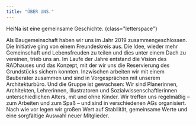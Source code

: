 ```yaml
---
title: "ÜBER UNS."
---
```


HeiNa ist eine gemeinsame Geschichte.
{class="letterspace"}

Als Baugemeinschaft haben wir uns im Jahr 2019 zusammengeschlossen. Die Initiative ging
von einem Freundeskreis aus. Die Idee, wieder mehr Gemeinschaft und Lebensfreuden
zu teilen und dies unter einem Dach zu vereinen, trieb uns an. Im Laufe der Jahre
entstand die Vision des RADhauses und das Konzept, mit der wir uns die Reservierung
des Grundstücks sichern konnten. Inzwischen arbeiten wir mit einem Bauberater zusammen
und sind in Vorgesprächen mit unserem Architekturbüro. Und die Gruppe ist gewachsen:
Wir sind Planerinnen, Architekten, Lehrerinnen, Illustratoren und Sozialwissenschaftlerinnen
unterschiedlichen Alters, mit und ohne Kinder. Wir treffen uns regelmäßig – zum Arbeiten und zum Spaß – 
und sind in verschiedenen AGs organisiert. Nach wie vor legen wir großen Wert auf Stabilität,
gemeinsame Werte und eine sorgfältige Auswahl neuer Mitglieder.

